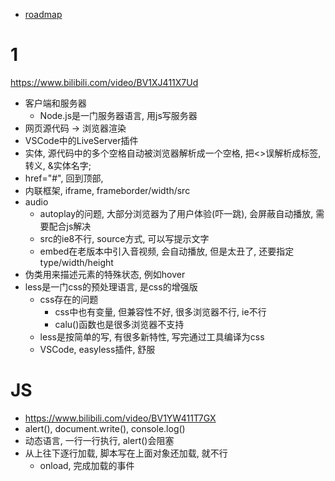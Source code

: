 - [roadmap](https://www.bilibili.com/read/cv5650633)

# 1
https://www.bilibili.com/video/BV1XJ411X7Ud
- 客户端和服务器
    - Node.js是一门服务器语言, 用js写服务器
- 网页源代码 -> 浏览器渲染
- VSCode中的LiveServer插件
- 实体, 源代码中的多个空格自动被浏览器解析成一个空格, 把<>误解析成标签, 转义, &实体名字; &nbsp;
- href="#", 回到顶部, 
- 内联框架, iframe, frameborder/width/src
- audio
    - autoplay的问题, 大部分浏览器为了用户体验(吓一跳), 会屏蔽自动播放, 需要配合js解决
    - src的ie8不行, source方式, 可以写提示文字
    - embed在老版本中引入音视频, 会自动播放, 但是太丑了, 还要指定type/width/height
- 伪类用来描述元素的特殊状态, 例如hover
- less是一门css的预处理语言, 是css的增强版
    - css存在的问题
        - css中也有变量, 但兼容性不好, 很多浏览器不行, ie不行
        - calu()函数也是很多浏览器不支持
    - less是按简单的写, 有很多新特性, 写完通过工具编译为css
    - VSCode, easyless插件, 舒服

# JS
- https://www.bilibili.com/video/BV1YW411T7GX
- alert(), document.write(), console.log()
- 动态语言, 一行一行执行, alert()会阻塞
- 从上往下逐行加载, 脚本写在上面对象还加载, 就不行
    - onload, 完成加载的事件
